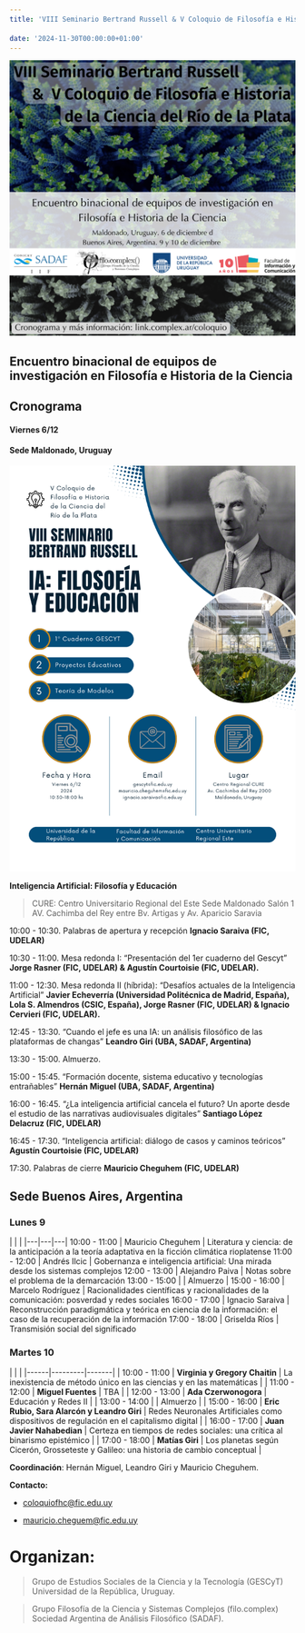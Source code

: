 ```yaml
---
title: 'VIII Seminario Bertrand Russell & V Coloquio de Filosofía e Historia de la Ciencia del Río de la Plata'

date: '2024-11-30T00:00:00+01:00'
---
```


![image](2.png)

## Encuentro binacional de equipos de investigación en Filosofía e Historia de la Ciencia


## Cronograma

#### Viernes 6/12

#### Sede Maldonado, Uruguay

![image](./russell_1.png)

**Inteligencia Artificial: Filosofía y Educación**

> CURE: Centro Universitario Regional del Este
Sede Maldonado
Salón 1
AV. Cachimba del Rey entre Bv. Artigas y Av. Aparicio Saravia


10:00 - 10:30. Palabras de apertura y recepción
**Ignacio Saraiva (FIC, UDELAR)**

10:30 - 11:00. Mesa redonda I: “Presentación del 1er cuaderno del Gescyt”
**Jorge Rasner (FIC, UDELAR) & Agustín Courtoisie (FIC, UDELAR).**

11:00 - 12:30. Mesa redonda II (híbrida): “Desafíos actuales de la Inteligencia
Artificial”
**Javier Echeverría (Universidad Politécnica de Madrid, España), Lola S.
Almendros (CSIC, España), Jorge Rasner (FIC, UDELAR) & Ignacio Cervieri
(FIC, UDELAR).**

12:45 - 13:30. “Cuando el jefe es una IA: un análisis filosófico de las plataformas de changas”
**Leandro Giri (UBA, SADAF, Argentina)**

13:30 - 15:00. Almuerzo.

15:00 - 15:45. “Formación docente, sistema educativo y tecnologías entrañables”
**Hernán Miguel (UBA, SADAF, Argentina)**

16:00 - 16:45. “¿La inteligencia artificial cancela el futuro? Un aporte desde el
estudio de las narrativas audiovisuales digitales”
**Santiago López Delacruz (FIC, UDELAR)**

16:45 - 17:30. “Inteligencia artificial: diálogo de casos y caminos teóricos”
**Agustín Courtoisie (FIC, UDELAR)**

17:30. Palabras de cierre
**Mauricio Cheguhem (FIC, UDELAR)**

## Sede Buenos Aires, Argentina

### Lunes 9

|   |   |
|---|---|---|
10:00 - 11:00 | Mauricio Cheguhem | Literatura y ciencia: de la anticipación a la teoría adaptativa en la ficción climática rioplatense
11:00 - 12:00 | Andrés Ilcic | Gobernanza e inteligencia artificial: Una mirada desde los sistemas complejos
12:00 - 13:00 | Alejandro Paiva | Notas sobre el problema de la demarcación
13:00 - 15:00 | | Almuerzo |
15:00 - 16:00 | Marcelo Rodríguez | Racionalidades científicas y racionalidades de la comunicación: posverdad y redes sociales
16:00 - 17:00 | Ignacio Saraiva | Reconstrucción paradigmática y teórica en ciencia de la información: el caso de la recuperación de la información
17:00 - 18:00 | Griselda Ríos | Transmisión social del significado

### Martes 10

|  |  |
|------|---------|-------|
| 10:00 - 11:00 | **Virginia y Gregory Chaitin** | La inexistencia de método único en las ciencias y en las matemáticas |
| 11:00 - 12:00 | **Miguel Fuentes** | TBA |
| 12:00 - 13:00 | **Ada Czerwonogora** | Educación y Redes II |
| 13:00 - 14:00 |  | Almuerzo |
| 15:00 - 16:00 | **Eric Rubio, Sara Alarcón y Leandro Giri** | Redes Neuronales Artificiales como dispositivos de regulación en el capitalismo digital |
| 16:00 - 17:00 | **Juan Javier Nahabedian** | Certeza en tiempos de redes sociales: una crítica al binarismo epistémico |
| 17:00 - 18:00 | **Matías Giri** | Los planetas según Cicerón, Grosseteste y Galileo: una historia de cambio conceptual |

**Coordinación**: Hernán Miguel, Leandro Giri y Mauricio Cheguhem.

**Contacto:**

* [coloquiofhc@fic.edu.uy](mailto:coloquiofhc@fic.edu.uy)

* [mauricio.cheguem@fic.edu.uy](mailto:mauricio.cheguem@fic.edu.uy)

# Organizan:

> Grupo de Estudios Sociales de la Ciencia y la Tecnología (GESCyT)
> Universidad de la República, Uruguay.

> Grupo Filosofía de la Ciencia y Sistemas Complejos (filo.complex)
> Sociedad Argentina de Análisis Filosófico (SADAF).

